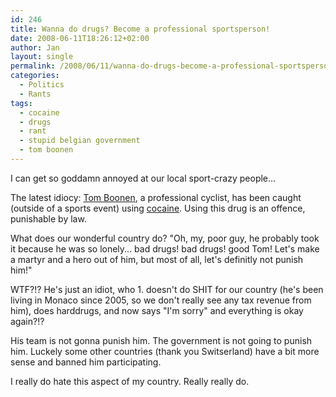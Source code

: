 ```yaml
---
id: 246
title: Wanna do drugs? Become a professional sportsperson!
date: 2008-06-11T18:26:12+02:00
author: Jan
layout: single
permalink: /2008/06/11/wanna-do-drugs-become-a-professional-sportsperson/
categories:
  - Politics
  - Rants
tags:
  - cocaine
  - drugs
  - rant
  - stupid belgian government
  - tom boonen
---
```

I can get so goddamn annoyed at our local sport-crazy people...

The latest idiocy: [Tom Boonen](http://en.wikipedia.org/wiki/Tom_Boonen), a professional cyclist, has been caught (outside of a sports event) using [cocaine](http://en.wikipedia.org/wiki/Cocaine). Using this drug is an offence, punishable by law.

What does our wonderful country do? "Oh, my, poor guy, he probably took it because he was so lonely... bad drugs! bad drugs! good Tom! Let's make a martyr and a hero out of him, but most of all, let's definitly not punish him!"

WTF?!? He's just an idiot, who 1. doesn't do SHIT for our country (he's been living in Monaco since 2005, so we don't really see any tax revenue from him), does harddrugs, and now says "I'm sorry" and everything is okay again?!?

His team is not gonna punish him. The government is not going to punish him. Luckely some other countries (thank you Switserland) have a bit more sense and banned him participating.

I really do hate this aspect of my country. Really really do.